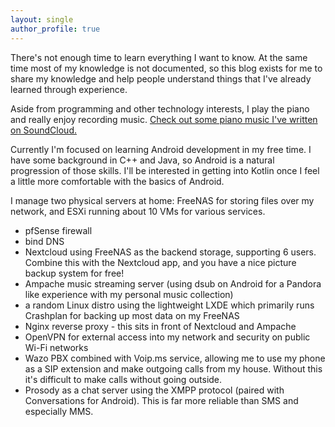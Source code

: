 ```yaml
---
layout: single
author_profile: true
---
```


There's not enough time to learn everything I want to know. At the same time most of my knowledge is not documented, so this blog exists for me to share my knowledge and help people understand things that I've already learned through experience.

Aside from programming and other technology interests, I play the piano and really enjoy recording music. [Check out some piano music I've written on SoundCloud.](https://soundcloud.com/linucksrox)

Currently I'm focused on learning Android development in my free time. I have some background in C++ and Java, so Android is a natural progression of those skills. I'll be interested in getting into Kotlin once I feel a little more comfortable with the basics of Android.

I manage two physical servers at home: FreeNAS for storing files over my network, and ESXi running about 10 VMs for various services.
- pfSense firewall
- bind DNS
- Nextcloud using FreeNAS as the backend storage, supporting 6 users. Combine this with the Nextcloud app, and you have a nice picture backup system for free!
- Ampache music streaming server (using dsub on Android for a Pandora like experience with my personal music collection)
- a random Linux distro using the lightweight LXDE which primarily runs Crashplan for backing up most data on my FreeNAS
- Nginx reverse proxy - this sits in front of Nextcloud and Ampache
- OpenVPN for external access into my network and security on public Wi-Fi networks
- Wazo PBX combined with Voip.ms service, allowing me to use my phone as a SIP extension and make outgoing calls from my house. Without this it's difficult to make calls without going outside.
- Prosody as a chat server using the XMPP protocol (paired with Conversations for Android). This is far more reliable than SMS and especially MMS.
